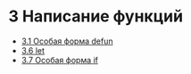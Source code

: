 # 3 Написание функций

* [3.1 Особая форма defun](special-form-defun.el)
* [3.6 let](let.el)
* [3.7 Особая форма if](special-form-if.el)